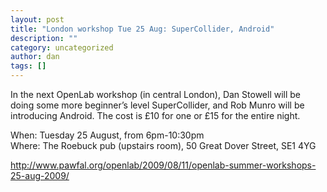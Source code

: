 ```yaml
---
layout: post
title: "London workshop Tue 25 Aug: SuperCollider, Android"
description: ""
category: uncategorized
author: dan
tags: []
---
```

<p>In the next OpenLab workshop (in central London), Dan Stowell will be doing some more beginner&#8217;s level SuperCollider, and Rob Munro will be introducing Android. The cost is £10 for one or £15 for the entire night.</p>

<p>When: Tuesday 25 August, from 6pm-10:30pm<br />
Where: The Roebuck pub (upstairs room), 50 Great Dover Street, SE1 4YG</p>
<p><a href="http://www.pawfal.org/openlab/2009/08/11/openlab-summer-workshops-25-aug-2009/">http://www.pawfal.org/openlab/2009/08/11/openlab-summer-workshops-25-aug-2009/</a></p>
